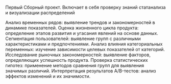 Первый Сборный проект. Включает в себя проверку знаний статанализа и визуализации распределений

Анализ временных рядов: выявление трендов и закономерностей в динамике показателей.
Оценка жизненного цикла продукта: определение этапов развития и угасания явлений на основе данных.
Сегментация пользователей: выявление групп с различными характеристиками и предпочтениями.
Анализ влияния категориальных переменных: изучение зависимости целевых показателей от категорий.
Исследование рыночных закономерностей: выявление факторов, определяющих успешность продукта.
Проверка статистических гипотез: применение методов сравнения групп для выявления значимых различий.
Интерпретация результатов A/B-тестов: анализ эффектов изменений и их значимости.
